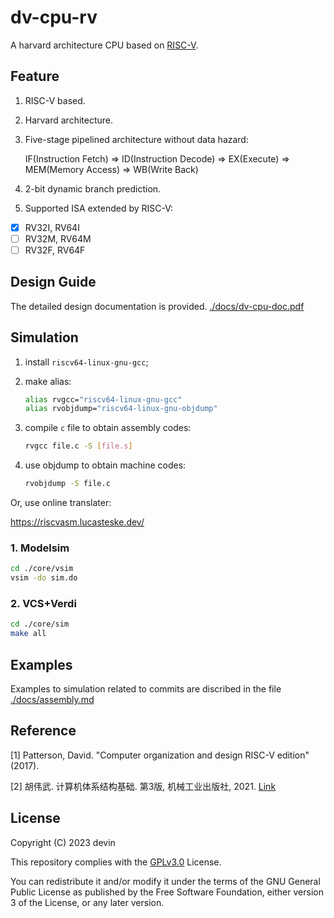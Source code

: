 # dv-cpu-rv

A harvard architecture CPU based on [RISC-V](https://riscv.org/technical/specifications/).

## Feature

1. RISC-V based.

2. Harvard architecture.

3. Five-stage pipelined architecture without data hazard:

   IF(Instruction Fetch) => ID(Instruction Decode) => EX(Execute) => MEM(Memory Access) => WB(Write Back)

4. 2-bit dynamic branch prediction.

5. Supported ISA extended by RISC-V:

- [x] RV32I, RV64I
- [ ] RV32M, RV64M
- [ ] RV32F, RV64F

## Design Guide

The detailed design documentation is provided. [./docs/dv-cpu-doc.pdf](https://github.com/devindang/dv-cpu-rv/blob/main/docs/dv-cpu-doc.pdf)

## Simulation

1. install `riscv64-linux-gnu-gcc`;

2. make alias:

   ```sh
   alias rvgcc="riscv64-linux-gnu-gcc"
   alias rvobjdump="riscv64-linux-gnu-objdump"
   ```

3. compile `c` file to obtain assembly codes:

   ```sh
   rvgcc file.c -S [file.s]
   ```

4. use objdump to obtain machine codes:

   ```sh
   rvobjdump -S file.c
   ```

Or, use online translater:

https://riscvasm.lucasteske.dev/

### 1. Modelsim

```sh
cd ./core/vsim
vsim -do sim.do
```

### 2. VCS+Verdi

```sh
cd ./core/sim
make all
```

## Examples

Examples to simulation related to commits are discribed in the file [./docs/assembly.md](https://github.com/devindang/dv-cpu-rv/blob/main/docs/assembly.md)

## Reference

[1] Patterson, David. "Computer organization and design RISC-V edition" (2017).

[2] 胡伟武. 计算机体系结构基础. 第3版, 机械工业出版社, 2021. [Link](https://github.com/foxsen/archbase)

## License

Copyright (C) 2023 devin

This repository complies with the [GPLv3.0](https://www.gnu.org/licenses/gpl-3.0.en.html) License.

You can redistribute it and/or modify it under the terms of the GNU General Public License as published by the Free Software Foundation, either version 3 of the License, or any later version.
